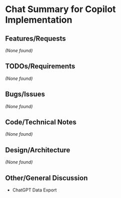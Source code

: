 # Chat Summary for Copilot Implementation

## Features/Requests
_(None found)_

## TODOs/Requirements
_(None found)_

## Bugs/Issues
_(None found)_

## Code/Technical Notes
_(None found)_

## Design/Architecture
_(None found)_

## Other/General Discussion
- ChatGPT Data Export

